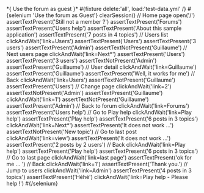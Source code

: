 \*{ Use the forum as guest }\* \#{fixture delete:'all', load:'test-data.yml' /} \#{selenium 'Use the forum as Guest'} clearSession() // Home page open('/') assertTextPresent('Still not a member ?') assertTextPresent('Forums') assertTextPresent('Users help') assertTextPresent('About this sample application') assertTextPresent('7 posts in 4 topics') // Users list clickAndWait('link=Users') assertTextPresent('Users') assertTextPresent('3 users') assertTextPresent('Admin') assertTextNotPresent('Guillaume') // Next users page clickAndWait('link=Next\*') assertTextPresent('Users') assertTextPresent('3 users') assertTextNotPresent('Admin') assertTextPresent('Guillaume') // User detail clickAndWait('link=Guillaume') assertTextPresent('Guillaume') assertTextPresent('Well, it works for me') // Back clickAndWait('link=Users') assertTextNotPresent('Guillaume') assertTextPresent('Users') // Change page clickAndWait('link=2') assertTextNotPresent('Admin') assertTextPresent('Guillaume') clickAndWait('link=1') assertTextNotPresent('Guillaume') assertTextPresent('Admin') // Back to forum clickAndWait('link=Forums') assertTextPresent('Users help') // Go to Play help clickAndWait('link=Play help') assertTextPresent('Play help') assertTextPresent('6 posts in 3 topics') clickAndWait('link=Next\*') assertTextPresent('It does not work ...') assertTextNotPresent('New topic') // Go to last post clickAndWait('link=view') assertTextPresent('It does not work ...') assertTextPresent('2 posts by 2 users') // Back clickAndWait('link=Play help') assertTextPresent('Play help') assertTextPresent('6 posts in 3 topics') // Go to last page clickAndWait('link=last page') assertTextPresent('ok for me ... ') // Back clickAndWait('link=1') assertTextPresent('Thank you.') // Jump to users clickAndWait('link=Admin') assertTextPresent('4 posts in 3 topics') assertTextPresent('Héhé') clickAndWait('link=Play help - Please help !') \#{/selenium}
